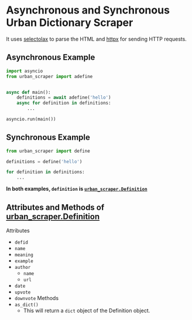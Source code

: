 
# Asynchronous and Synchronous Urban Dictionary Scraper

It uses [selectolax](https://github.com/rushter/selectolax) to parse the HTML and [httpx](https://github.com/encode/httpx) for sending HTTP requests.

## Asynchronous Example

```python
import asyncio
from urban_scraper import adefine


async def main():
    definitions = await adefine('hello')
    async for definition in definitions:
        ...

asyncio.run(main())
```

## Synchronous Example
```python
from urban_scraper import define

definitions = define('hello')

for definition in definitions:
    ...
```

**In both examples, `definition` is [`urban_scraper.Definition`](https://github.com/m-y-x-i/urban-scrapper/blob/36bb177a14e88ea843c7497feae672a980615b5e/urban_scraper/_dataclasses.py#L10-L25)**

## Attributes and Methods of [urban_scraper.Definition](https://github.com/m-y-x-i/urban-scrapper/blob/36bb177a14e88ea843c7497feae672a980615b5e/urban_scraper/_dataclasses.py#L10-L25)
Attributes
- `defid`
- `name`
- `meaning`
- `example`
- `author`
  - `name`
  - `url`
- `date`
- `upvote`
- `downvote`
Methods
- `as_dict()`
  - This will return a `dict` object of the Definition object.